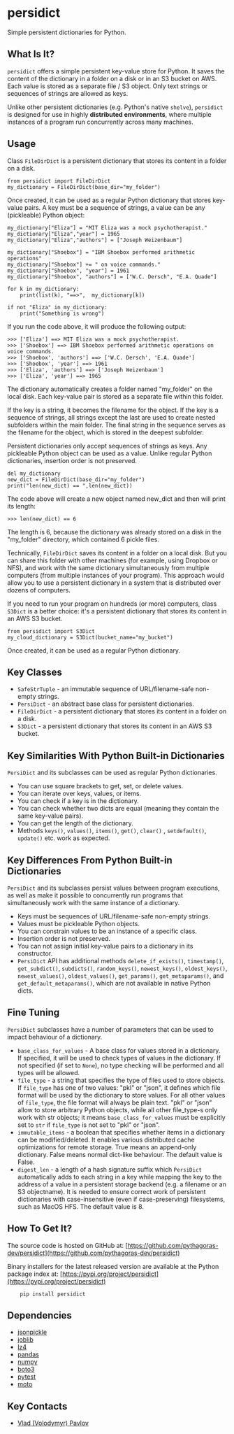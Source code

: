 # persidict

Simple persistent dictionaries for Python.

## What Is It?

`persidict` offers a simple persistent key-value store for Python. 
It saves the content of the dictionary in a folder on a disk 
or in an S3 bucket on AWS. Each value is stored as a separate file / S3 object.
Only text strings or sequences of strings are allowed as keys.

Unlike other persistent dictionaries (e.g. Python's native `shelve`), 
`persidict` is designed for use in highly **distributed environments**, 
where multiple instances of a program run concurrently across many machines.

## Usage
Class `FileDirDict` is a persistent dictionary that stores its content 
in a folder on a disk.

    from persidict import FileDirDict    
    my_dictionary = FileDirDict(base_dir="my_folder")

Once created, it can be used as a regular Python dictionary 
that stores key-value pairs. A key must be a sequence of strings, 
a value can be any (pickleable) Python object:

    my_dictionary["Eliza"] = "MIT Eliza was a mock psychotherapist."
    my_dictionary["Eliza","year"] = 1965
    my_dictionary["Eliza","authors"] = ["Joseph Weizenbaum"]
    
    my_dictionary["Shoebox"] = "IBM Shoebox performed arithmetic operations"
    my_dictionary["Shoebox"] += " on voice commands."
    my_dictionary["Shoebox", "year"] = 1961
    my_dictionary["Shoebox", "authors"] = ["W.C. Dersch", "E.A. Quade"]

    for k in my_dictionary:
        print(list(k), "==>",  my_dictionary[k])

    if not "Eliza" in my_dictionary:
        print("Something is wrong")

If you run the code above, it will produce the following output:

    >>> ['Eliza'] ==> MIT Eliza was a mock psychotherapist.
    >>> ['Shoebox'] ==> IBM Shoebox performed arithmetic operations on voice commands.
    >>> ['Shoebox', 'authors'] ==> ['W.C. Dersch', 'E.A. Quade']
    >>> ['Shoebox', 'year'] ==> 1961
    >>> ['Eliza', 'authors'] ==> ['Joseph Weizenbaum']
    >>> ['Eliza', 'year'] ==> 1965

The dictionary automatically creates a folder named "my_folder" 
on the local disk. Each key-value pair is stored as 
a separate file within this folder.

If the key is a string, it becomes the filename for the object. 
If the key is a sequence of strings, all strings except the last 
are used to create nested subfolders within the main folder. 
The final string in the sequence serves as the filename for the object, 
which is stored in the deepest subfolder.

Persistent dictionaries only accept sequences of strings as keys. 
Any pickleable Python object can be used as a value. 
Unlike regular Python dictionaries, insertion order is not preserved.

    del my_dictionary
    new_dict = FileDirDict(base_dir="my_folder")
    print("len(new_dict) == ",len(new_dict))

The code above will create a new object named new_dict and then will
print its length: 

    >>> len(new_dict) == 6

The length is 6, because the dictionary was already stored on a disk 
in the "my_folder" directory, which contained 6 pickle files.

Technically, `FileDirDict` saves its content in a folder on a local disk. 
But you can share this folder with other machines 
(for example, using Dropbox or NFS), and work with the same dictionary 
simultaneously from multiple computers (from multiple instances of your program). 
This approach would allow you to use a persistent dictionary in 
a system that is distributed over dozens of computers.

If you need to run your program on hundreds (or more) computers, 
class `S3Dict` is a better choice: it's a persistent dictionary that 
stores its content in an AWS S3 bucket.

    from persidict import S3Dict
    my_cloud_dictionary = S3Dict(bucket_name="my_bucket")

Once created, it can be used as a regular Python dictionary.

## Key Classes

* `SafeStrTuple` - an immutable sequence of URL/filename-safe non-empty strings.
* `PersiDict` - an abstract base class for persistent dictionaries. 
* `FileDirDict` - a persistent dictionary that stores its content 
in a folder on a disk.
* `S3Dict` - a persistent dictionary that stores its content 
in an AWS S3 bucket.

## Key Similarities With Python Built-in Dictionaries

`PersiDict` and its subclasses can be used as regular Python dictionaries. 

* You can use square brackets to get, set, or delete values. 
* You can iterate over keys, values, or items. 
* You can check if a key is in the dictionary. 
* You can check whether two dicts are equal
(meaning they contain the same key-value pairs).
* You can get the length of the dictionary.
* Methods `keys()`, `values()`, `items()`, `get()`, `clear()`
, `setdefault()`, `update()` etc. work as expected.

## Key Differences From Python Built-in Dictionaries

`PersiDict` and its subclasses persist values between program executions, 
as well as make it possible to concurrently run programs 
that simultaneously work with the same instance of a dictionary.

* Keys must be sequences of URL/filename-safe non-empty strings.
* Values must be pickleable Python objects.
* You can constrain values to be an instance of a specific class.
* Insertion order is not preserved.
* You can not assign initial key-value pairs to a dictionary in its constructor.
* `PersiDict` API has additional methods `delete_if_exists()`, `timestamp()`,
`get_subdict()`, `subdicts()`, `random_keys()`, `newest_keys()`, 
`oldest_keys()`, `newest_values()`, `oldest_values()`, 
`get_params()`, `get_metaparams()`, and `get_default_metaparams()`,
which are not available in native Python dicts.

## Fine Tuning

`PersiDict` subclasses have a number of parameters that can be used 
to impact behaviour of a dictionary. 

* `base_class_for_values` - A base class for values stored in a dictionary.  
If specified, it will be used to check types of values in the dictionary. 
If not specified (if set to `None`), no type checking will be performed 
and all types will be allowed.
* `file_type` - a string that specifies the type of files used to store objects.
If `file_type` has one of two values: "pkl" or "json", it defines 
which file format will be used by the dictionary to store values. 
For all other values of `file_type`, the file format will always be plain
text. "pkl" or "json" allow to store arbitrary Python objects,
while all other file_type-s only work with str objects; 
it means `base_class_for_values` must be explicitly set to `str` 
if `file_type` is not set to "pkl" or "json".
* `immutable_items` - a boolean that specifies whether items in a dictionary 
can be modified/deleted. It enables various distributed cache optimizations 
for remote storage. True means an append-only dictionary. 
False means normal dict-like behaviour. The default value is False. 
* `digest_len` - a length of a hash signature suffix which `PersiDict` 
automatically adds to each string in a key while mapping the key to 
the address of a value in a persistent storage backend 
(e.g. a filename or an S3 objectname). It is needed to ensure correct work
of persistent dictionaries with case-insensitive (even if case-preserving) 
filesystems, such as MacOS HFS. The default value is 8. 


## How To Get It?

The source code is hosted on GitHub at:
[https://github.com/pythagoras-dev/persidict](https://github.com/pythagoras-dev/persidict) 

Binary installers for the latest released version are available at the Python package index at:
[https://pypi.org/project/persidict](https://pypi.org/project/persidict)

        pip install persidict

## Dependencies

* [jsonpickle](https://jsonpickle.github.io)
* [joblib](https://joblib.readthedocs.io)
* [lz4](https://python-lz4.readthedocs.io)
* [pandas](https://pandas.pydata.org)
* [numpy](https://numpy.org)
* [boto3](https://boto3.readthedocs.io)
* [pytest](https://pytest.org)
* [moto](http://getmoto.org)

## Key Contacts

* [Vlad (Volodymyr) Pavlov](https://www.linkedin.com/in/vlpavlov/)